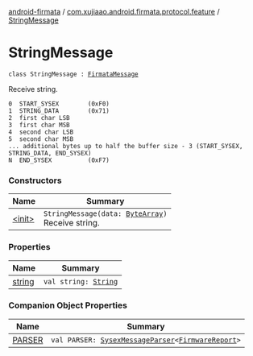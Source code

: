 [android-firmata](../../index.md) / [com.xujiaao.android.firmata.protocol.feature](../index.md) / [StringMessage](./index.md)

# StringMessage

`class StringMessage : `[`FirmataMessage`](../../com.xujiaao.android.firmata.protocol/-firmata-message.md)

Receive string.

```
0  START_SYSEX        (0xF0)
1  STRING_DATA        (0x71)
2  first char LSB
3  first char MSB
4  second char LSB
5  second char MSB
... additional bytes up to half the buffer size - 3 (START_SYSEX, STRING_DATA, END_SYSEX)
N  END_SYSEX          (0xF7)
```

### Constructors

| Name | Summary |
|---|---|
| [&lt;init&gt;](-init-.md) | `StringMessage(data: `[`ByteArray`](https://kotlinlang.org/api/latest/jvm/stdlib/kotlin/-byte-array/index.html)`)`<br>Receive string. |

### Properties

| Name | Summary |
|---|---|
| [string](string.md) | `val string: `[`String`](https://kotlinlang.org/api/latest/jvm/stdlib/kotlin/-string/index.html) |

### Companion Object Properties

| Name | Summary |
|---|---|
| [PARSER](-p-a-r-s-e-r.md) | `val PARSER: `[`SysexMessageParser`](../../com.xujiaao.android.firmata.protocol/-sysex-message-parser/index.md)`<`[`FirmwareReport`](../-firmware-report/index.md)`>` |
